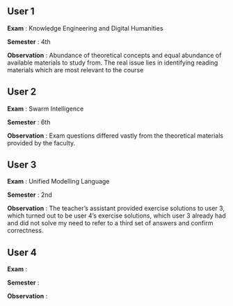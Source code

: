 ## User 1

**Exam** : Knowledge Engineering and Digital Humanities

**Semester** : 4th

**Observation** : Abundance of theoretical concepts and equal abundance of available materials to study from. 
The real issue lies in identifying reading materials which are most relevant to the course


## User 2

**Exam** : Swarm Intelligence

**Semester** : 6th

**Observation** : Exam questions differed vastly from the theoretical materials provided by the faculty.


## User 3

**Exam** : Unified Modelling Language

**Semester** : 2nd

**Observation** : The teacher’s assistant provided exercise solutions to user 3,  which turned out to be user 4’s exercise solutions, 
which user 3 already had and did not solve my need to refer to a third set of answers and confirm correctness.


## User 4

**Exam** : 

**Semester** :

**Observation** : 

